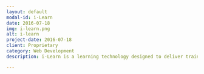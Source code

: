 ```yaml
---
layout: default
modal-id: i-Learn
date: 2016-07-18
img: i-learn.png
alt: i-learn
project-date: 2016-07-18
client: Proprietary		
category: Web Development
description: i-Learn is a learning technology designed to deliver training content through a Healthcare Training Software.  By leverage APIs and working with another software development team we were able to stand up a platform that did not require users to go to a Learning Management System.  Instead they could click on a button and launch the application.  My contributions in the project were UI/UX design, API development, and as Product owner.

---
```


